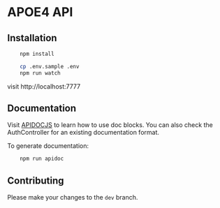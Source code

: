 # APOE4 API

## Installation

```bash
    npm install
```
```bash
    cp .env.sample .env
    npm run watch
```

visit http://localhost:7777

## Documentation
Visit [APIDOCJS](http://apidocjs.com/) to learn how to use doc blocks. You can also check the AuthController for an existing documentation format.

To generate documentation:
```bash
    npm run apidoc
```

## Contributing
Please make your changes to the  ```dev``` branch.
